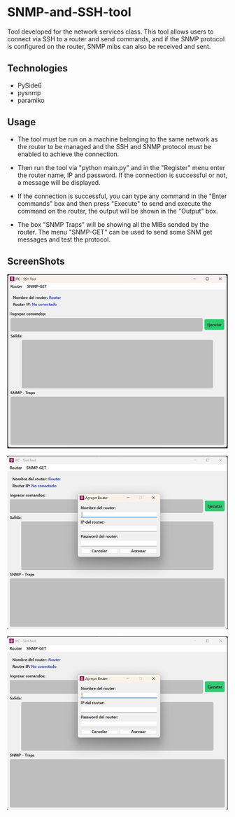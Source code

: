 # SNMP-and-SSH-tool

Tool developed for the network services class. This tool allows users to connect via SSH to a router and send commands, and if the SNMP protocol is configured on the router, SNMP mibs can also be received and sent.

## Technologies
* PySide6
* pysnmp
* paramiko

## Usage
- The tool must be run on a machine belonging to the same network as the router to be managed and the SSH and SNMP protocol must be enabled to achieve the connection.

- Then run the tool via "python main.py" and in the "Register" menu enter the router name, IP and password. If the connection is successful or not, a message will be displayed.

- If the connection is successful, you can type any command in the "Enter commands" box and then press "Execute" to send and execute the command on the router, the output will be shown in the "Output" box.

- The box "SNMP Traps" will be showing all the MIBs sended by the router. The menu "SNMP-GET" can be used to send some SNM get messages and test the protocol.

## ScreenShots
![A](/screenShots/snmp_1.png)

![B](/screenShots/snmp_2.png)

![C](/screenShots/snmp_2.png)
